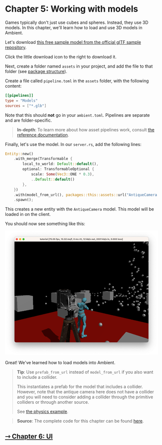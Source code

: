 # Chapter 5: Working with models

Games typically don't just use cubes and spheres. Instead, they use 3D models. In this chapter, we'll learn how to load and use 3D models in Ambient.

Let's download [this free sample model from the official glTF sample repository](https://github.com/KhronosGroup/glTF-Sample-Models/blob/master/2.0/AntiqueCamera/glTF-Binary/AntiqueCamera.glb).

Click the little download icon to the right to download it.

Next, create a folder named `assets` in your project, and add the file to that folder (see [package structure](./1_package.md#package-structure)).

Create a file called `pipeline.toml` in the `assets` folder, with the following content:

```toml
[[pipelines]]
type = "Models"
sources = ["*.glb"]
```

Note that this should **not** go in your `ambient.toml`. Pipelines are separate and are folder-specific.

> **In-depth**: To learn more about how asset pipelines work, consult [the reference documentation](../../reference/asset_pipeline.md).

Finally, let's use the model. In our `server.rs`, add the following lines:

```rust
Entity::new()
    .with_merge(Transformable {
        local_to_world: Default::default(),
        optional: TransformableOptional {
            scale: Some(Vec3::ONE * 0.3),
            ..Default::default()
        },
    })
    .with(model_from_url(), packages::this::assets::url("AntiqueCamera.glb"))
    .spawn();
```

This creates a new entity with the `AntiqueCamera` model. This model will be loaded in on the client.

You should now see something like this:

![Model](model.png)

Great! We've learned how to load models into Ambient.

> **Tip**: Use `prefab_from_url` instead of `model_from_url` if you also want to include a collider.
>
> This instantiates a prefab for the model that includes a collider. However, note that the antique camera here does not have a collider and you will need to consider adding a collider through the primitive colliders or through another source.
>
> See [the physics example](https://github.com/AmbientRun/Ambient/tree/main/guest/rust/examples/physics/basics).

> **Source**: The complete code for this chapter can be found [here](https://github.com/AmbientRun/TutorialProject/tree/chapter-5).

## [ ⇾ Chapter 6: UI](./6_ui.md)

